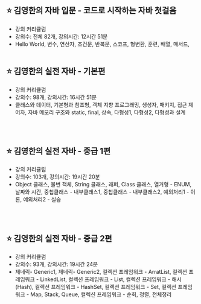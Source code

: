 <br>

## ⭐ 김영한의 자바 입문 - 코드로 시작하는 자바 첫걸음 
* 강의 커리큘럼
* 강의수: 전체 82개, 강의시간: 12시간 51분 
* Hello World, 변수, 연산자, 조건문, 반복문, 스코프, 형변환, 훈련, 배열, 매서드,
  <br><br>

## ⭐ 김영한의 실전 자바 - 기본편 
* 강의 커리큘럼
* 강의수: 98개, 강의시간: 16시간 51분 
* 클래스와 데이터, 기본형과 참조형, 객체 지향 프로그래밍, 생성자, 패키지, 접근 제어자, 자바 메모리 구조와 static, final, 상속, 다형성1, 다형성2, 다형성과 설계
 <br>
 <br>
  
## ⭐ 김영한의 실전 자바 - 중급 1편 
* 강의 커리큘럼
* 강의수: 103개, 강의시간: 19시간 20분 
* Object 클래스, 불변 객체, String 클래스, 래퍼, Class 클래스, 열거형 - ENUM, 날짜와 시간, 중첩클래스 - 내부클래스1, 중첩클래스 - 내부클래스2, 예외처리1 - 이론, 예외처리2 - 실습
 <br>
 <br>

  ## ⭐ 김영한의 실전 자바 - 중급 2편 
* 강의 커리큘럼
* 강의수: 93개, 강의시간: 19시간 24분 
* 제네릭- Generic1, 제네릭- Generic2, 컬렉션 프레임워크 - ArratList, 컬렉션 프레임워크 - LinkedList, 컬렉션 프레임워크 - List, 컬렉션 프레임워크 - 해시(Hash), 컬렉션 프레임워크 - HashSet, 컬렉션 프레임워크 - Set, 컬렉션 프레임워크 - Map, Stack, Queue, 컬렉션 프레임워크 - 순회, 정렬, 전체정리


  

  
  
